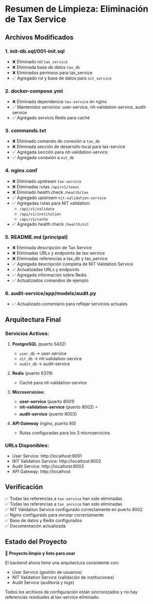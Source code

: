 # Resumen de Limpieza: Eliminación de Tax Service

## Archivos Modificados

### 1. **init-db.sql/001-init.sql**
- ❌ Eliminado rol `tax_service` 
- ❌ Eliminada base de datos `tax_db`
- ❌ Eliminados permisos para tax_service
- ✅ Agregado rol y base de datos para `nit_service`

### 2. **docker-compose.yml**
- ❌ Eliminada dependencia `tax-service` en nginx
- ✅ Mantenidos servicios: user-service, nit-validation-service, audit-service
- ✅ Agregado servicio Redis para caché

### 3. **commands.txt**
- ❌ Eliminado comando de conexión a `tax_db`
- ❌ Eliminada sección de desarrollo local para tax-service
- ✅ Agregada sección para nit-validation-service
- ✅ Agregada conexión a `nit_db`

### 4. **nginx.conf**
- ❌ Eliminado upstream `tax-service`
- ❌ Eliminadas rutas `/api/v1/taxes`
- ❌ Eliminado health check `/health/tax`
- ✅ Agregado upstream `nit-validation-service`
- ✅ Agregadas rutas para NIT validation:
  - `/api/v1/validate`
  - `/api/v1/institution`
  - `/api/v1/cache`
- ✅ Agregado health check `/health/nit`

### 5. **README.md (principal)**
- ❌ Eliminada descripción de Tax Service
- ❌ Eliminadas URLs y endpoints de tax-service
- ❌ Eliminadas referencias a tax_db y tax_service
- ✅ Agregada descripción completa de NIT Validation Service
- ✅ Actualizadas URLs y endpoints
- ✅ Agregada información sobre Redis
- ✅ Actualizados comandos de ejemplo

### 6. **audit-service/app/models/audit.py**
- ✅ Actualizado comentario para reflejar servicios actuales

## Arquitectura Final

### Servicios Activos:
1. **PostgreSQL** (puerto 5432)
   - `user_db` → user-service
   - `nit_db` → nit-validation-service  
   - `audit_db` → audit-service

2. **Redis** (puerto 6379)
   - Caché para nit-validation-service

3. **Microservicios:**
   - **user-service** (puerto 8001)
   - **nit-validation-service** (puerto 8002) ⭐
   - **audit-service** (puerto 8003)

4. **API Gateway** (nginx, puerto 80)
   - Rutas configuradas para los 3 microservicios

### URLs Disponibles:
- User Service: http://localhost:8001
- NIT Validation Service: http://localhost:8002  
- Audit Service: http://localhost:8003
- API Gateway: http://localhost

## Verificación

✅ Todas las referencias a `tax-service` han sido eliminadas  
✅ Todas las referencias a `tax_service` han sido eliminadas  
✅ NIT Validation Service configurado correctamente en puerto 8002  
✅ Nginx configurado para enrutar correctamente  
✅ Base de datos y Redis configurados  
✅ Documentación actualizada  

## Estado del Proyecto

🎉 **Proyecto limpio y listo para usar**

El backend ahora tiene una arquitectura consistente con:
- User Service (gestión de usuarios)
- NIT Validation Service (validación de instituciones)
- Audit Service (auditoría y logs)

Todos los archivos de configuración están sincronizados y no hay referencias residuales al tax-service eliminado.
